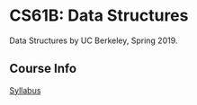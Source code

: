 # CS61B: Data Structures 
Data Structures by UC Berkeley, Spring 2019.

## Course Info

[Syllabus](https://sp19.datastructur.es/)
